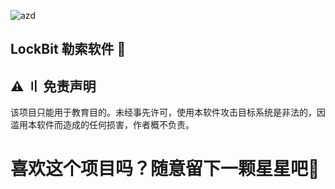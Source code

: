 ![azd](https://i.imgur.com/Saf6Dvj.jpg)

## LockBit 勒索软件 👑

## ⚠️ 〢 免责声明
该项目只能用于教育目的。未经事先许可，使用本软件攻击目标系统是非法的，因滥用本软件而造成的任何损害，作者概不负责。

# 喜欢这个项目吗？随意留下一颗星星吧🌟

